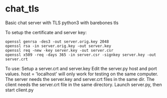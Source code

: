 # chat_tls
Basic chat server with TLS
python3 with barebones tls

To setup the certificate and server key:
```
openssl genrsa -des3 -out server.orig.key 2048
openssl rsa -in server.orig.key -out server.key
openssl req -new -key server.key -out server.csr
openssl x509 -req -days 365 -in server.csr -signkey server.key -out server.crt
```

To use:
Setup a server.crt and server.key
Edit the server.py host and port values. host = 'localhost' will only work for testing on the same computer.
The server needs the server.key and server.crt files in the same dir. The client needs the server.crt file in the same directory. Launch server.py, then start client.py
